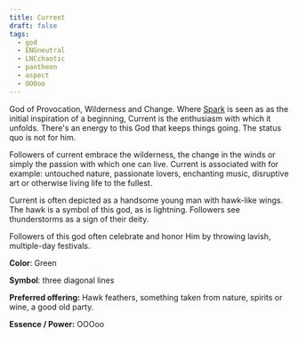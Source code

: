 ```yaml
---
title: Current
draft: false
tags:
  - god
  - ENGneutral
  - LNCchaotic
  - pantheon
  - aspect
  - OOOoo
---
```

God of Provocation, Wilderness and Change. Where [Spark](../_Pantheon/G_Spark.md) is seen as as the initial inspiration of a beginning, Current is the enthusiasm with which it unfolds. There's an energy to this God that keeps things going. The status quo is not for him. 

Followers of current embrace the wilderness, the change in the winds or simply the passion with which one can live. Current is associated with for example: untouched nature, passionate lovers, enchanting music, disruptive art or otherwise living life to the fullest. 

Current is often depicted as a handsome young man with hawk-like wings. The hawk is a symbol of this god, as is lightning. Followers see thunderstorms as a sign of their deity.

Followers of this god often celebrate and honor Him by throwing lavish, multiple-day festivals.

**Color**: Green

**Symbol**: three diagonal lines

**Preferred offering:** Hawk feathers, something taken from nature, spirits or wine, a good old party.

**Essence / Power:** OOOoo
